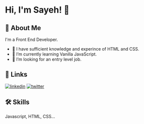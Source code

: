 # Hi, I'm Sayeh! 👋

## 🚀 About Me
I'm a Front End Developer.
- 🔭 I have sufficient knowledge and experince of HTML and CSS. 
- 🌱 I’m currently learning Vanilla JavaScript.
- 👯 I’m looking for an entry level job.

## 🔗 Links
[![linkedin](https://img.shields.io/badge/linkedin-0A66C2?style=for-the-badge&logo=linkedin&logoColor=white)](https://www.linkedin.com/in/sayeh-ghaderi-11aa62106/)
[![twitter](https://img.shields.io/badge/twitter-1DA1F2?style=for-the-badge&logo=twitter&logoColor=white)](https://twitter.com/GhaderiSayeh)

 
## 🛠 Skills
Javascript, HTML, CSS...
  


<!--
**sayeh92/sayeh92** is a ✨ _special_ ✨ repository because its `README.md` (this file) appears on your GitHub profile.

Here are some ideas to get you started:

- 🔭 I’m currently working on ...
- 🌱 I’m currently learning ...
- 👯 I’m looking to collaborate on ...
- 🤔 I’m looking for help with ...
- 💬 Ask me about ...
- 📫 How to reach me: ...
- 😄 Pronouns: ...
- ⚡ Fun fact: ...
-->
